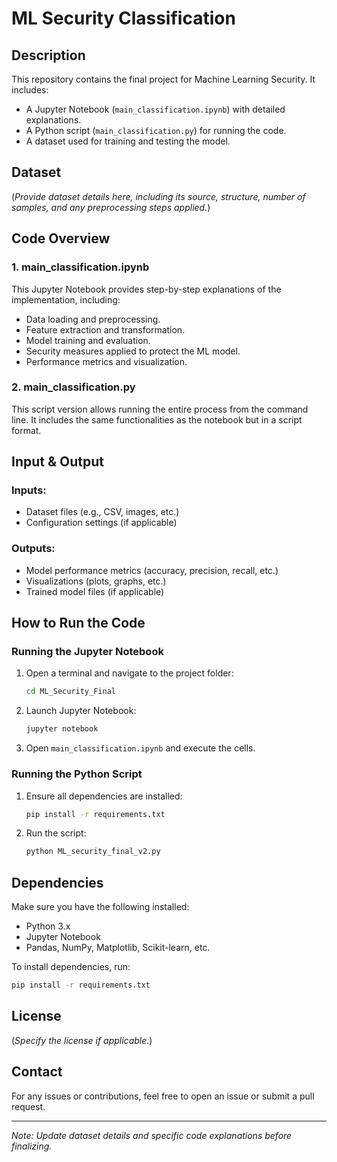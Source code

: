 # ML Security Classification

## Description
This repository contains the final project for Machine Learning Security. It includes:
- A Jupyter Notebook (`main_classification.ipynb`) with detailed explanations.
- A Python script (`main_classification.py`) for running the code.
- A dataset used for training and testing the model.

## Dataset
(*Provide dataset details here, including its source, structure, number of samples, and any preprocessing steps applied.*)

## Code Overview
### 1. **main_classification.ipynb**
This Jupyter Notebook provides step-by-step explanations of the implementation, including:
- Data loading and preprocessing.
- Feature extraction and transformation.
- Model training and evaluation.
- Security measures applied to protect the ML model.
- Performance metrics and visualization.

### 2. **main_classification.py**
This script version allows running the entire process from the command line. It includes the same functionalities as the notebook but in a script format.

## Input & Output
### **Inputs:**
- Dataset files (e.g., CSV, images, etc.)
- Configuration settings (if applicable)

### **Outputs:**
- Model performance metrics (accuracy, precision, recall, etc.)
- Visualizations (plots, graphs, etc.)
- Trained model files (if applicable)

## How to Run the Code
### **Running the Jupyter Notebook**
1. Open a terminal and navigate to the project folder:
   ```sh
   cd ML_Security_Final
   ```
2. Launch Jupyter Notebook:
   ```sh
   jupyter notebook
   ```
3. Open `main_classification.ipynb` and execute the cells.

### **Running the Python Script**
1. Ensure all dependencies are installed:
   ```sh
   pip install -r requirements.txt
   ```
2. Run the script:
   ```sh
   python ML_security_final_v2.py
   ```

## Dependencies
Make sure you have the following installed:
- Python 3.x
- Jupyter Notebook
- Pandas, NumPy, Matplotlib, Scikit-learn, etc.

To install dependencies, run:
```sh
pip install -r requirements.txt
```

## License
(*Specify the license if applicable.*)

## Contact
For any issues or contributions, feel free to open an issue or submit a pull request.

---
*Note: Update dataset details and specific code explanations before finalizing.*

